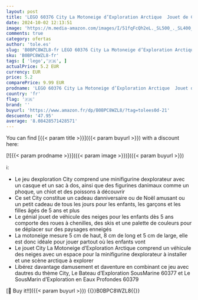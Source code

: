```yaml
---
layout: post
title: 'LEGO 60376 City La Motoneige d’Exploration Arctique  Jouet de Construction de Véhicules avec Figurines de Phoques et Minifigurine d Explorateur  Petite Idée Cadeau'
date: 2024-10-02 12:13:51
image: 'https://m.media-amazon.com/images/I/51fqFcQh2eL._SL500_._SL400_.jpg'
comments: true
category: ofertas
author: 'tole.es'
slug: 'B0BPC8WZL8-fr LEGO 60376 City La Motoneige d’Exploration Arctique Jouet...'
sku: 'B0BPC8WZL8-fr'
tags: [ 'lego','🇫🇷', ]
actualPrice: 5.2 EUR
currency: EUR
price: 5.2
comparePrice: 9.99 EUR
prodname: 'LEGO 60376 City La Motoneige d’Exploration Arctique  Jouet de Construction de Véhicules avec Figurines de Phoques et Minifigurine d Explorateur  Petite Idée Cadeau'
country: 'fr'
flag: '🇫🇷'
brand: ''
buyurl: 'https://www.amazon.fr/dp/B0BPC8WZL8/?tag=tolees0d-21'
descuento: '47.95'
average: '8.08428571428571'
---
```


You can find [{{< param title >}}]({{< param buyurl >}}) with a discount here:

[![{{< param prodname >}}]({{< param image >}})]({{< param buyurl >}})

ℹ️:

- Le jeu dexploration City comprend une minifigurine dexplorateur avec un casque et un sac à dos, ainsi que des figurines danimaux comme un phoque, un chiot et des poissons à découvrir
- Ce set City constitue un cadeau danniversaire ou de Noël amusant ou un petit cadeau de tous les jours pour les enfants, les garçons et les filles âgés de 5 ans et plus
- Le génial jouet de véhicule des neiges pour les enfants dès 5 ans comporte des roues à chenilles, des skis et une palette de couleurs pour se déplacer sur des paysages enneigés
- La motoneige mesure 5 cm de haut, 8 cm de long et 5 cm de large, elle est donc idéale pour jouer partout où les enfants vont
- Le jouet City La Motoneige d’Exploration Arctique comprend un véhicule des neiges avec un espace pour la minifigurine dexplorateur à installer et une scène arctique à explorer
- Libérez davantage damusement et daventure en combinant ce jeu avec dautres du thème City, Le Bateau d’Exploration SousMarine 60377 et Le SousMarin d’Exploration en Eaux Profondes 60379

[🛒 Buy it!!]({{< param buyurl >}})
{{<world>}}B0BPC8WZL8{{</world>}}
